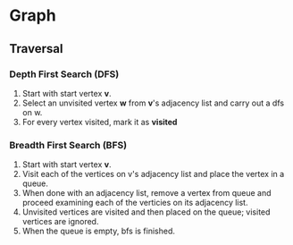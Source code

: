 # Graph

## Traversal
### Depth First Search (DFS)
1. Start with start vertex **v**.
2. Select an unvisited vertex **w** from **v**'s adjacency list and carry out a dfs on w.
3. For every vertex visited, mark it as **visited**

### Breadth First Search (BFS)
1. Start with start vertex **v**.
2. Visit each of the vertices on v's adjacency list and place the vertex in a queue.
3. When done with an adjacency list, remove a vertex from queue and proceed examining each of the verticies on its adjacency list.
4. Unvisited vertices are visited and then placed on the queue; visited vertices are ignored.
5. When the queue is empty, bfs is finished.
